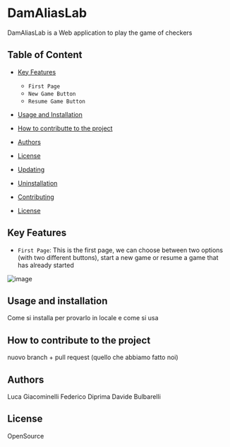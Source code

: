 # DamAliasLab
DamAliasLab is a Web application to play the game of checkers

## Table of Content

- [Key Features](#key-features)
    - `First Page`
    - `New Game Button`
    - `Resume Game Button`
    
- [Usage and Installation](#usage-and-installation)
- [How to contributte to the project](#how-to-contributte-to-the-project)
- [Authors](#authors)
- [License](#license)
- [Updating](#updating)
- [Uninstallation](#uninstallation)
- [Contributing](#contributing)
- [License](#license)

## Key Features

- `First Page`: This is the first page, we can choose between two options (with two different buttons), start a new game or resume a game that has already started

![image](https://user-images.githubusercontent.com/17109060/32149062-4f0547ca-bd25-11e7-98b6-587467379704.png)










## Usage and installation
Come si installa per provarlo in locale e come si usa










## How to contribute to the project
nuovo branch + pull request (quello che abbiamo fatto noi)









## Authors
Luca Giacominelli
Federico Diprima
Davide Bulbarelli

## License
OpenSource
